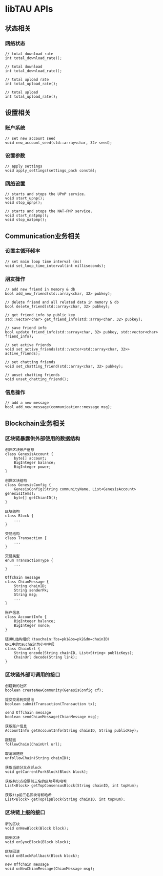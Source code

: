 # libTAU APIs


## 状态相关

### 网络状态
	// total download rate
    int total_download_rate();
    
    // total download
    int total_download_rate();
    
    // total upload rate
    int total_upload_rate();
    
    // total upload
    int total_upload_rate();
## 设置相关

### 账户系统
	// set new account seed
	void new_account_seed(std::array<char, 32> seed);
### 设置参数
	// apply settings
	void apply_settings(settings_pack const&);
### 网络设置
	// starts and stops the UPnP service.
    void start_upnp();
    void stop_upnp();

    // starts and stops the NAT-PMP service.
    void start_natpmp();
    void stop_natpmp();


## Communication业务相关
### 设置主循环频率
	// set main loop time interval (ms)
    void set_loop_time_interval(int milliseconds);

### 朋友操作
	// add new friend in memory & db
	bool add_new_friend(std::array<char, 32> pubkey);

	// delete friend and all related data in memory & db
	bool delete_friend(std::array<char, 32> pubkey);

	// get friend info by public key
	std::vector<char> get_friend_info(std::array<char, 32> pubkey);

	// save friend info
	bool update_friend_info(std::array<char, 32> pubkey, std::vector<char> friend_info);

	// set active friends
	void set_active_friends(std::vector<std::array<char, 32>> active_friends);
	
	// set chatting friends
	void set_chatting_friend(std::array<char, 32> pubkey);

	// unset chatting friends
	void unset_chatting_friend();

### 信息操作
	// add a new message
	bool add_new_message(communication::message msg);

## Blockchain业务相关

### 区块链暴露供外部使用的数据结构

	创世区块账户信息
	class GenesisAccount {
		byte[] account;
		BigInteger balance;
		BigInteger power;
	}
	
	创世区块结构
	class GenesisConfig {
		GenesisConfig(String communityName, List<GenesisAccount> genesisItems);
		byte[] getChianID();
	}

	区块结构
	class Block {
		...
	}
	
	交易结构
	class Transaction {
		...
	}
	
	交易类型
	enum TransactionType {
		...
	}
	
	Offchain message
	class ChianMessage {
		String chainID;
		String senderPk;
		String msg;
		...
	}
	
	账户信息
	class AccountInfo {
		BigInteger balance;
		BigInteger nonce;
	}
	
	链URL结构组织（tauchain:?bs=pk1&bs=pk2&dn=chainID）
	URL中的tauchain为小写字母
	class ChainUrl {
		String encode(String chainID, List<String> publicKeys);
		ChainUrl decode(String link);
	}
	
### 区块链外部可调用的接口
	
	创建新的社区
	boolean createNewCommunity(GenesisConfig cf);
	
	提交交易到交易池
	boolean submitTransaction(Transaction tx);

	send Offchain message
	boolean sendChianMessage(ChianMessage msg);
	
	获取账户信息
	AccountInfo getAccountInfo(String chainID, String publicKey);
	
	跟随链
	followChain(ChainUrl url);
	
	取消跟随链
	unfollowChain(String chainID);
	
	获取当前分叉点Block
	void getCurrentForkBlock(Block block);
	
	获取共识点投票前三名的区块号和哈希
	List<Block> getTopConsensusBlock(String chainID, int topNum);
	
	获取tip前三名区块号和哈希
	List<Block> getTopTipBlock(String chainID, int topNum);
	
### 区块链上报的接口
	
	新的区块
	void onNewBlock(Block block);
	
	同步区块
	void onSyncBlock(Block block);
	
	区块回滚
	void onBlockRollback(Block block);
	
	new Offchain message
	void onNewChianMessage(ChianMessage msg);
	
	
	
	